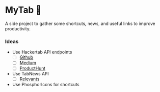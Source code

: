 # MyTab 🔖

A side project to gather some shortcuts, news, and useful links to improve productivity.

### Ideas

-   Use Hackertab API endpoints
    -   [ ] [Github](https://api.hackertab.dev/data/v2/github/global/daily.json)
    -   [ ] [Medium](https://api.hackertab.dev/data/v2/medium/javascript.json)
    -   [ ] [ProductHunt](https://api.hackertab.dev/data/v2/producthunt.json)
-   Use TabNews API
    -   [ ] [Relevants](https://www.tabnews.com.br/api/v1/contents?strategy=relevant)
-   Use PhosphorIcons for shortcuts
